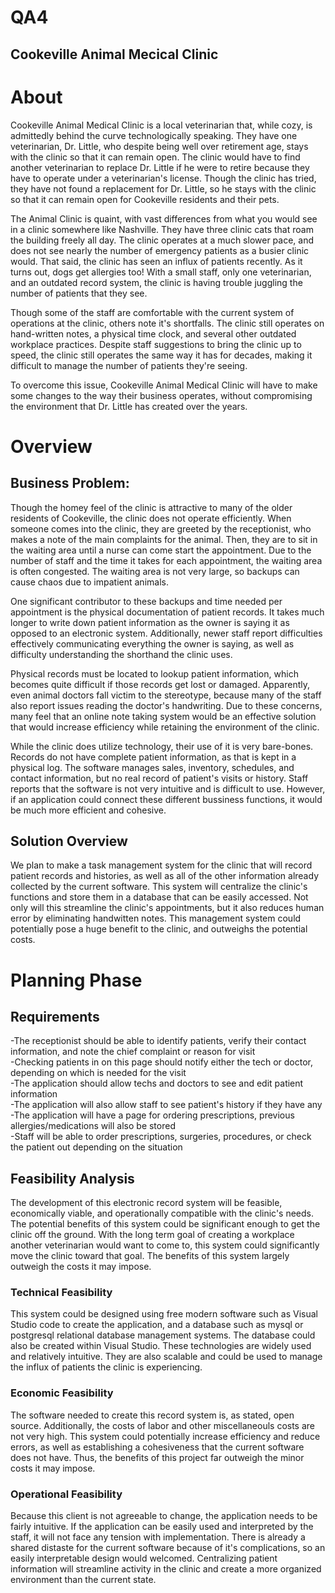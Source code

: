 # QA4  
## Cookeville Animal Mecical Clinic  
# About
Cookeville Animal Medical Clinic is a local veterinarian that, while cozy, is admittedly behind the curve technologically speaking. They have one veterinarian, Dr. Little, who despite being well over retirement age, stays with the clinic so that it can remain open. The clinic would have to find another veterinarian to replace Dr. Little if he were to retire because they have to operate under a veterinarian's license. Though the clinic has tried, they have not found a replacement for Dr. Little, so he stays with the clinic so that it can remain open for Cookeville residents and their pets. 

The Animal Clinic is quaint, with vast differences from what you would see in a clinic somewhere like Nashville. They have three clinic cats that roam the building freely all day. The clinic operates at a much slower pace, and does not see nearly the number of emergency patients as a busier clinic would. That said, the clinic has seen an influx of patients recently. As it turns out, dogs get allergies too! With a small staff, only one veterinarian, and an outdated record system, the clinic is having trouble juggling the number of patients that they see. 

Though some of the staff are comfortable with the current system of operations at the clinic, others note it's shortfalls. The clinic still operates on hand-written notes, a physical time clock, and several other outdated workplace practices. Despite staff suggestions to bring the clinic up to speed, the clinic still operates the same way it has for decades, making it difficult to manage the number of patients they're seeing. 

To overcome this issue, Cookeville Animal Medical Clinic will have to make some changes to the way their business operates, without compromising the environment that Dr. Little has created over the years. 

# Overview
## Business Problem:

Though the homey feel of the clinic is attractive to many of the older residents of Cookeville, the clinic does not operate efficiently. When someone comes into the clinic, they are greeted by the receptionist, who makes a note of the main complaints for the animal. Then, they are to sit in the waiting area until a nurse can come start the appointment. Due to the number of staff and the time it takes for each appointment, the waiting area is often congested. The waiting area is not very large, so backups can cause chaos due to impatient animals.

One significant contributor to these backups and time   needed per appointment is the physical documentation of patient records. It takes much longer to write down patient information as the owner is saying it as opposed to an electronic system. Additionally, newer staff report difficulties effectively communicating everything the owner is saying, as well as difficulty understanding the shorthand the clinic uses. 

Physical records must be located to lookup patient information, which becomes quite difficult if those records get lost or damaged. Apparently, even animal doctors fall victim to the stereotype, because many of the staff also report issues reading the doctor's handwriting. Due to these concerns, many feel that an online note taking system would be an effective solution that would increase efficiency while retaining the environment of the clinic. 

While the clinic does utilize technology, their use of it is very bare-bones. Records do not have complete patient information, as that is kept in a physical log. The software manages sales, inventory, schedules, and contact information, but no real record of patient's visits or history. Staff reports that the software is not very intuitive and is difficult to use. However, if an application could connect these different bussiness functions, it would be much more efficient and cohesive. 

## Solution Overview
We plan to make a task management system for the clinic that will record patient records and histories, as well as all of the other information already collected by the current software. This system will centralize the clinic's functions and store them in a database that can be easily accessed. Not only will this streamline the clinic's appointments, but it also reduces human error by eliminating handwitten notes. This management system could potentially pose a huge benefit to the clinic, and outweighs the potential costs.

# Planning Phase
## Requirements
-The receptionist should be able to identify patients, verify their contact information, and note the chief complaint or reason for visit <br />
-Checking patients in on this page should notify either the tech or doctor, depending on which is needed for the visit <br />
-The application should allow techs and doctors to see and edit patient information <br />
-The application will also allow staff to see patient's history if they have any <br />
-The application will have a page for ordering prescriptions, previous allergies/medications will also be stored <br />
-Staff will be able to order prescriptions, surgeries, procedures, or check the patient out depending on the situation <br />

## Feasibility Analysis
The development of this electronic record system will be feasible, economically viable, and operationally compatible with the clinic's needs. The potential benefits of this system could be significant enough to get the clinic off the ground. With the long term goal of creating a workplace another veterinarian would want to come to, this system could significantly move the clinic toward that goal. The benefits of this system largely outweigh the costs it may impose. 
### Technical Feasibility
This system could be designed using free modern software such as Visual Studio code to create the application, and a database such as mysql or postgresql relational database management systems. The database could also be created within Visual Studio. These technologies are widely used and relatively intuitive. They are also scalable and could be used to manage the influx of patients the clinic is experiencing.
### Economic Feasibility
The software needed to create this record system is, as stated, open source. Additionally, the costs of labor and other miscellaneouls costs are not very high. This system could potentially increase efficiency and reduce errors, as well as establishing a cohesiveness that the current software does not have. Thus, the benefits of this project far outweigh the minor costs it may impose. 
### Operational Feasibility
Because this client is not agreeable to change, the application needs to be fairly intuitive. If the application can be easily used and interpreted by the staff, it will not face any tension with implementation. There is already a shared distaste for the current software because of it's complications, so an easily interpretable design would welcomed. Centralizing patient information will streamline activity in the clinic and create a more organized environment than the current state. 
